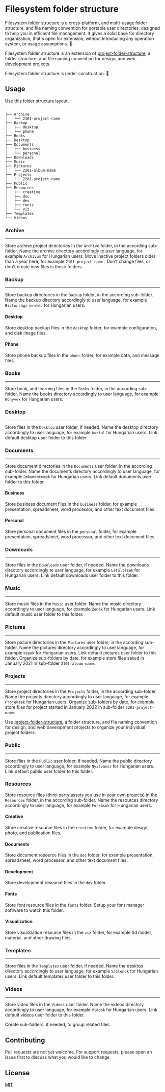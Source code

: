 # Filesystem folder structure
Filesystem folder structure is a cross-platform, and multi-usage folder structure, and file naming convention for portable user directories, designed to help you in efficient file management. It gives a solid base for directory organization, that's open for extension, without introducing any operation system, or usage assumptions. :file_folder:

Filesystem folder structure is an extension of [project-folder-structure](https://github.com/martonlente/project-folder-structure), a folder structure, and file naming convention for design, and web development projects.

Filesystem folder structure is under construction. :construction:

## Usage
Use this folder structure layout.

```
.
├── Archive
│   └── 2101-project-name
├── Backup
│   ├── desktop
│   └── phone
├── Books
├── Desktop
├── Documents
│   ├── business
│   └── personal
├── Downloads
├── Music
├── Pictures
│   └── 2201-album-name
├── Projects
│   └── 2201-project-name
├── Public
├── Resources
│   ├── creative
│   ├── doc
│   ├── dev
│   ├── fonts
│   └── viz
├── Templates
└── Videos
```

### Archive
---
Store archive project directories in the `Archive` folder, in the according sub-folder. Name the archive directory accordingly to user language, for example `Archívum` for Hungarian users.  Move inactive project folders older than a year here, for example `2101-project-name` . Don't change files, or don't create new files in these folders.

### Backup
---
Store backup directories in the `Backup` folder, in the according sub-folder. Name the backup directory accordingly to user language, for example `Biztonsági mentés` for Hungarian users.

#### Desktop
Store desktop backup files in the `desktop` folder, for example configuration, and disk image files.

#### Phone
Store phone backup files in the `phone` folder, for example data, and message files.

### Books
---
Store book, and learning files in the `Books` folder, in the according sub-folder. Name the books directory accordingly to user language, for example `Könyvek` for Hungarian users.

### Desktop
---
Store files in the `Desktop` user folder, if needed. Name the desktop directory accordingly to user language, for example `Asztal` for Hungarian users. Link default desktop user folder to this folder.

### Documents
---
Store document directories in the `Documents` user folder, in the according sub-folder. Name the documents directory accordingly to user language, for example `Dokumentumok` for Hungarian users. Link default documents user folder to this folder.

#### Business
Store business document files in the `business` folder, for example presentation, spreadsheet, word processor, and other text document files.

#### Personal
Store personal document files in the `personal` folder, for example presentation, spreadsheet, word processor, and other text document files.

### Downloads
---
Store files in the `Downloads` user folder, if needed. Name the downloads directory accordingly to user language, for example `Letöltések` for Hungarian users. Link default downloads user folder to this folder.

### Music
---
Store music files in the `Music` user folder. Name the music directory accordingly to user language, for example `Zenék` for Hungarian users. Link default music user folder to this folder.

### Pictures
---
Store picture directories in the `Pictures` user folder, in the according sub-folder. Name the pictures directory accordingly to user language, for example `Képek` for Hungarian users. Link default pictures user folder to this folder. Organize sub-folders by date, for example store files saved in January 2021 in sub-folder `2101-album-name`.

### Projects
---
Store project directories in the `Projects` folder, in the according sub-folder. Name the projects directory accordingly to user language, for example `Projektek` for Hungarian users. Organize sub-folders by date, for example store files for project started in January 2022 in sub-folder `2201-project-name`.

Use [project-folder-structure](https://github.com/martonlente/project-folder-structure), a folder structure, and file naming convention for design, and web development projects to organize your individual project folders.

### Public
---
Store files in the `Public` user folder, if needed. Name the public directory accordingly to user language, for example `Nyilvános` for Hungarian users. Link default public user folder to this folder.

### Resources
Store resource files (third-party assets you use in your own projects) in the `Resources` folder, in the according sub-folder. Name the resources directory accordingly to user language, for example `Források` for Hungarian users.

#### Creative
Store creative resource files in the `creative` folder, for example design, photo, and publication files.

#### Documents
Store document resource files in the `doc` folder, for example presentation, spreadsheet, word processor, and other text document files.

#### Development
Store development resource files in the `dev` folder.

#### Fonts
Store font resource files in the `fonts` folder. Setup your font manager software to watch this folder.

#### Visualization
Store visualization resource files in the `viz` folder, for example 3d model, material, and other drawing files.

### Templates
---
Store files in the `Templates` user folder, if needed. Name the desktop directory accordingly to user language, for example `Sablonok` for Hungarian users. Link default templates user folder to this folder.

### Videos
---
Store video files in the `Videos` user folder. Name the videos directory accordingly to user language, for example `Videók` for Hungarian users. Link default videos user folder to this folder.

Create sub-folders, if needed, to group related files.

## Contributing
Pull requests are not yet welcome. For support requests, please open an issue first to discuss what you would like to change.

## License
[MIT](https://github.com/martonlente/filesystem-folder-structure/blob/main/LICENSE)
